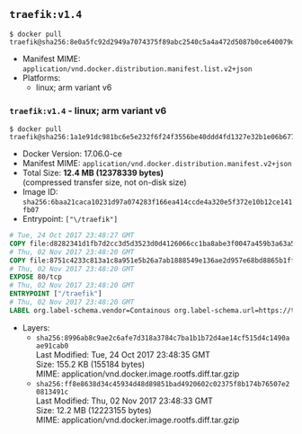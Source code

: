 ## `traefik:v1.4`

```console
$ docker pull traefik@sha256:8e0a5fc92d2949a7074375f89abc2540c5a4a472d5087b0ce640079de3faeb96
```

-	Manifest MIME: `application/vnd.docker.distribution.manifest.list.v2+json`
-	Platforms:
	-	linux; arm variant v6

### `traefik:v1.4` - linux; arm variant v6

```console
$ docker pull traefik@sha256:1a1e91dc981bc6e5e232f6f24f3556be40ddd4fd1327e32b1e06b677d9d38a5c
```

-	Docker Version: 17.06.0-ce
-	Manifest MIME: `application/vnd.docker.distribution.manifest.v2+json`
-	Total Size: **12.4 MB (12378339 bytes)**  
	(compressed transfer size, not on-disk size)
-	Image ID: `sha256:6baa21caca10231d97a074283f166ea414ccde4a320e5f372e10b12ce141fb07`
-	Entrypoint: `["\/traefik"]`

```dockerfile
# Tue, 24 Oct 2017 23:48:27 GMT
COPY file:d8282341d1fb7d2cc3d5d3523d0d4126066cc1ba8abe3f0047a459b3a63a5653 in /etc/ssl/certs/ 
# Thu, 02 Nov 2017 23:48:20 GMT
COPY file:8751c4233c813a1c8a951e5b26a7ab1888549e136ae2d957e68bd8865b1ffb36 in / 
# Thu, 02 Nov 2017 23:48:20 GMT
EXPOSE 80/tcp
# Thu, 02 Nov 2017 23:48:20 GMT
ENTRYPOINT ["/traefik"]
# Thu, 02 Nov 2017 23:48:20 GMT
LABEL org.label-schema.vendor=Containous org.label-schema.url=https://traefik.io org.label-schema.name=Traefik org.label-schema.description=A modern reverse-proxy org.label-schema.version=v1.4.2 org.label-schema.docker.schema-version=1.0
```

-	Layers:
	-	`sha256:8996ab8c9ae2c6afe7d318a3784c7ba1b1b72d4ae14cf515d4c1490aae91cab0`  
		Last Modified: Tue, 24 Oct 2017 23:48:35 GMT  
		Size: 155.2 KB (155184 bytes)  
		MIME: application/vnd.docker.image.rootfs.diff.tar.gzip
	-	`sha256:ff8e8638d34c45934d48d89851bad4920602c02375f8b174b76507e20813491c`  
		Last Modified: Thu, 02 Nov 2017 23:48:33 GMT  
		Size: 12.2 MB (12223155 bytes)  
		MIME: application/vnd.docker.image.rootfs.diff.tar.gzip
